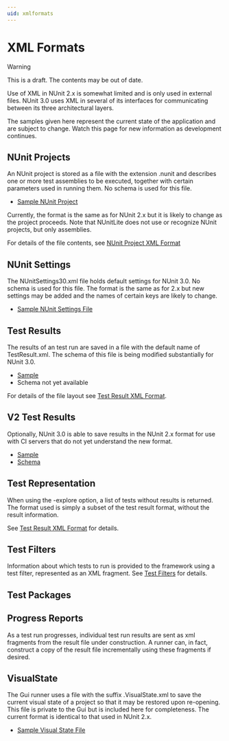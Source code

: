```yaml
---
uid: xmlformats
---
```


# XML Formats

> [!WARNING]
> This is a draft. The contents may be out of date.

Use of XML in NUnit 2.x is somewhat limited and is only used in external files. NUnit 3.0 uses XML in several of its
interfaces for communicating between its three architectural layers.

The samples given here represent the current state of the application and are subject to change. Watch this page for new
information as development continues.

## NUnit Projects

An NUnit project is stored as a file with the extension .nunit and describes one or more test assemblies to be executed,
together with certain parameters used in running them. No schema is used for this file.

* [Sample NUnit Project](https://nunit.org/files/nunit_project_25.txt)

Currently, the format is the same as for NUnit 2.x but it is likely to change as the project proceeds. Note that
NUnitLite does not use or recognize NUnit projects, but only assemblies.

For details of the file contents, see [NUnit Project XML Format](xref:nunitprojectxmlformat)

## NUnit Settings

The NUnitSettings30.xml file holds default settings for NUnit 3.0. No schema is used for this file. The format is the
same as for 2.x but new settings may be added and the names of certain keys are likely to change.

* [Sample NUnit Settings File](https://nunit.org/files/sample_nunitsettings_file.txt)

## Test Results

The results of an test run are saved in a file with the default name of TestResult.xml. The schema of this file is being
modified substantially for NUnit 3.0.

* [Sample](https://nunit.org/files/testresult_30.txt)
* Schema not yet available

For details of the file layout see [Test Result XML Format](Test-Result-XML-Format.md).

## V2 Test Results

Optionally, NUnit 3.0 is able to save results in the NUnit 2.x format for use with CI servers that do not yet understand
the new format.

* [Sample](https://nunit.org/files/testresult_25.txt)
* [Schema](https://nunit.org/files/testresult_schema_25.txt)

## Test Representation

When using the -explore option, a list of tests without results is returned. The format used is simply a subset of the
test result format, without the result information.

See [Test Result XML Format](Test-Result-XML-Format.md) for details.

## Test Filters

Information about which tests to run is provided to the framework using a test filter, represented as an XML fragment.
See [Test Filters](Test-Filters.md) for details.

## Test Packages

## Progress Reports

As a test run progresses, individual test run results are sent as xml fragments from the result file under construction.
A runner can, in fact, construct a copy of the result file incrementally using these fragments if desired.

## VisualState

The Gui runner uses a file with the suffix .VisualState.xml to save the current visual state of a project so that it may
be restored upon re-opening. This file is private to the Gui but is included here for completeness. The current format
is identical to that used in NUnit 2.x.

* [Sample Visual State File](https://nunit.org/files/sample_visual_state_25.txt)
